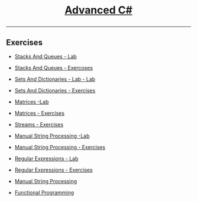 # <a href="https://softuni.bg/courses/csharp-advanced" rel="Programming-Fundamentals"><p align="center"> Advanced C#<p>
</a>

---

## Exercises
- <a href="https://github.com/stefkavasileva/SoftUni-Software-Engineering/tree/master/C%23Fundamentals/Advanced-CSharp/ExercisesAndLabs/StacksAndQueues-Lab" > Stacks And Queues - Lab </a> 
- <a href="https://github.com/stefkavasileva/SoftUni-Software-Engineering/tree/master/C%23Fundamentals/Advanced-CSharp/ExercisesAndLabs/StacksAndQueues" > Stacks And Queues - Exercoses </a> 
- <a href="https://github.com/stefkavasileva/SoftUni-Software-Engineering/tree/master/C%23Fundamentals/Advanced-CSharp/ExercisesAndLabs/SetsAndDictionaries-Lab" > Sets And Dictionaries - Lab - Lab </a> 
- <a href="https://github.com/stefkavasileva/SoftUni-Software-Engineering/tree/master/C%23Fundamentals/Advanced-CSharp/ExercisesAndLabs/SetsAndDictionaries" > Sets And Dictionaries - Exercises  </a> 
- <a href="https://github.com/stefkavasileva/SoftUni-Software-Engineering/tree/master/C%23Fundamentals/Advanced-CSharp/ExercisesAndLabs/Matrices-Lab" > Matrices -Lab  </a> 
- <a href="https://github.com/stefkavasileva/SoftUni-Software-Engineering/tree/master/C%23Fundamentals/Advanced-CSharp/ExercisesAndLabs/Matrices-Exercises" > Matrices - Exercises  </a> 
- <a href="https://github.com/stefkavasileva/SoftUni-Software-Engineering/tree/master/C%23Fundamentals/Advanced-CSharp/ExercisesAndLabs/Streams-Exercises" > Streams - Exercises  </a> 
- <a href="https://github.com/stefkavasileva/SoftUni-Software-Engineering/tree/master/C%23Fundamentals/Advanced-CSharp/ExercisesAndLabs/ManualStrProcessing-Lab" > Manual String Processing -Lab  </a> 
- <a href="https://github.com/stefkavasileva/SoftUni-Software-Engineering/tree/master/C%23Fundamentals/Advanced-CSharp/ExercisesAndLabs/ManualStringProcessing" > Manual String Processing - Exercises  </a> 
- <a href="https://github.com/stefkavasileva/SoftUni-Software-Engineering/tree/master/C%23Fundamentals/Advanced-CSharp/ExercisesAndLabs/Regex-Lab" > Regular Expressions - Lab </a>
- <a href="https://github.com/stefkavasileva/SoftUni-Software-Engineering/tree/master/C%23Fundamentals/Advanced-CSharp/ExercisesAndLabs/RegularExpressions" > Regular Expressions - Exercises </a>

- <a href="https://github.com/stefkavasileva/SoftUni-Software-Engineering/tree/master/C%23Fundamentals/Advanced-CSharp/ExercisesAndLabs/ManualStringProcessing" > Manual String Processing </a>
- <a href="https://github.com/stefkavasileva/SoftUni-Software-Engineering/tree/master/C%23Fundamentals/Advanced-CSharp/ExercisesAndLabs/FunctionalProgramming" > Functional Programming </a> 
